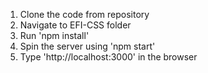 1. Clone the code from repository   
2. Navigate to EFI-CSS folder  
3. Run 'npm install'  
4. Spin the server using 'npm start'  
5. Type 'http://localhost:3000' in the browser  
